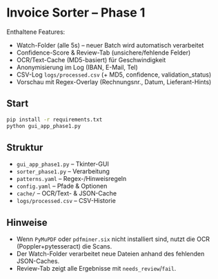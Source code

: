 
# Invoice Sorter – Phase 1

Enthaltene Features:
- Watch-Folder (alle 5s) – neuer Batch wird automatisch verarbeitet
- Confidence-Score & Review-Tab (unsichere/fehlende Felder)
- OCR/Text-Cache (MD5-basiert) für Geschwindigkeit
- Anonymisierung im Log (IBAN, E-Mail, Tel)
- CSV-Log `logs/processed.csv` (+ MD5, confidence, validation_status)
- Vorschau mit Regex-Overlay (Rechnungsnr., Datum, Lieferant-Hints)

## Start
```bash
pip install -r requirements.txt
python gui_app_phase1.py
```

## Struktur
- `gui_app_phase1.py` – Tkinter-GUI
- `sorter_phase1.py` – Verarbeitung
- `patterns.yaml` – Regex-/Hinweisregeln
- `config.yaml` – Pfade & Optionen
- `cache/` – OCR/Text- & JSON-Cache
- `logs/processed.csv` – CSV-Historie

## Hinweise
- Wenn `PyMuPDF` oder `pdfminer.six` nicht installiert sind, nutzt die OCR (Poppler+pytesseract) die Scans.
- Der Watch-Folder verarbeitet neue Dateien anhand des fehlenden JSON-Caches.
- Review-Tab zeigt alle Ergebnisse mit `needs_review`/`fail`.
